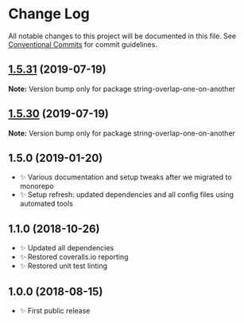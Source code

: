 # Change Log

All notable changes to this project will be documented in this file.
See [Conventional Commits](https://conventionalcommits.org) for commit guidelines.

## [1.5.31](https://gitlab.com/codsen/codsen/compare/string-overlap-one-on-another@1.5.30...string-overlap-one-on-another@1.5.31) (2019-07-19)

**Note:** Version bump only for package string-overlap-one-on-another





## [1.5.30](https://gitlab.com/codsen/codsen/compare/string-overlap-one-on-another@1.5.29...string-overlap-one-on-another@1.5.30) (2019-07-19)

**Note:** Version bump only for package string-overlap-one-on-another





## 1.5.0 (2019-01-20)

- ✨ Various documentation and setup tweaks after we migrated to monorepo
- ✨ Setup refresh: updated dependencies and all config files using automated tools

## 1.1.0 (2018-10-26)

- ✨ Updated all dependencies
- ✨ Restored coveralls.io reporting
- ✨ Restored unit test linting

## 1.0.0 (2018-08-15)

- ✨ First public release
